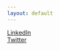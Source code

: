 ```yaml
---
layout: default
---
```

<!--<style>#linkedin{float: left;}</style>-->
<!--<style>#twitter{float: right;}</style>-->
<!--<style>#header{display: none;}</style>-->
<div id="linkedin"><a href="https://www.linkedin.com/in/faustocaldeira/">LinkedIn</a></div>
<div id="twitter"><a href="https://twitter.com/faustocaldeira">Twitter</a></div>
<!--<script>$( "p" ).css('display', 'none');</script>-->
<!--<script>$("span").css('display','none');</script>-->
<!--<script>document.getElementById("header").style.display = "none";</script>-->
<script>document.getElementById("twitter").style.cssFloat = "right";</script>
<script>document.getElementById("linkedin").style.cssFloat = "left";</script>
